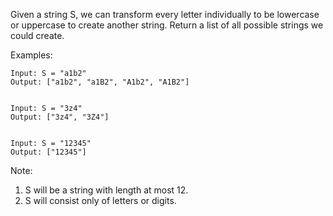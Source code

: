 Given a string S, we can transform every letter individually to be lowercase or uppercase to create another string.  Return a list of all possible strings we could create.

Examples:
```
Input: S = "a1b2"
Output: ["a1b2", "a1B2", "A1b2", "A1B2"]


Input: S = "3z4"
Output: ["3z4", "3Z4"]


Input: S = "12345"
Output: ["12345"]
```
Note:
1. S will be a string with length at most 12.
2. S will consist only of letters or digits.